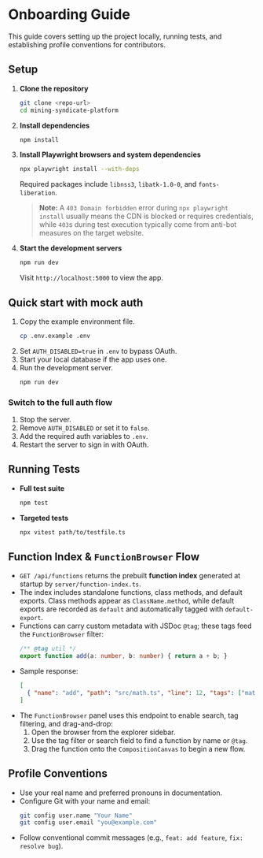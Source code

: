 # Onboarding Guide

This guide covers setting up the project locally, running tests, and establishing profile conventions for contributors.

## Setup

1. **Clone the repository**
   ```bash
   git clone <repo-url>
   cd mining-syndicate-platform
   ```
2. **Install dependencies**
   ```bash
   npm install
   ```
3. **Install Playwright browsers and system dependencies**
   ```bash
   npx playwright install --with-deps
   ```
   Required packages include `libnss3`, `libatk-1.0-0`, and `fonts-liberation`.
   > **Note:** A `403 Domain forbidden` error during `npx playwright install` usually means the CDN is blocked or requires credentials, while `403`s during test execution typically come from anti-bot measures on the target website.
4. **Start the development servers**
   ```bash
   npm run dev
   ```
   Visit `http://localhost:5000` to view the app.

## Quick start with mock auth

1. Copy the example environment file.
   ```bash
   cp .env.example .env
   ```
2. Set `AUTH_DISABLED=true` in `.env` to bypass OAuth.
3. Start your local database if the app uses one.
4. Run the development server.
   ```bash
   npm run dev
   ```

### Switch to the full auth flow

1. Stop the server.
2. Remove `AUTH_DISABLED` or set it to `false`.
3. Add the required auth variables to `.env`.
4. Restart the server to sign in with OAuth.

## Running Tests

- **Full test suite**
  ```bash
  npm test
  ```
- **Targeted tests**
  ```bash
  npx vitest path/to/testfile.ts
  ```

## Function Index & `FunctionBrowser` Flow

- `GET /api/functions` returns the prebuilt **function index** generated at startup by `server/function-index.ts`.
- The index includes standalone functions, class methods, and default exports. Class methods appear as `ClassName.method`, while default exports are recorded as `default` and automatically tagged with `default-export`.
- Functions can carry custom metadata with JSDoc `@tag`; these tags feed the `FunctionBrowser` filter:
  ```ts
  /** @tag util */
  export function add(a: number, b: number) { return a + b; }
  ```
- Sample response:
  ```json
  [
    { "name": "add", "path": "src/math.ts", "line": 12, "tags": ["math", "util"] }
  ]
  ```
- The `FunctionBrowser` panel uses this endpoint to enable search, tag filtering, and drag-and-drop:
  1. Open the browser from the explorer sidebar.
  2. Use the tag filter or search field to find a function by name or `@tag`.
  3. Drag the function onto the `CompositionCanvas` to begin a new flow.


## Profile Conventions

- Use your real name and preferred pronouns in documentation.
- Configure Git with your name and email:
  ```bash
  git config user.name "Your Name"
  git config user.email "you@example.com"
  ```
- Follow conventional commit messages (e.g., `feat: add feature`, `fix: resolve bug`).

